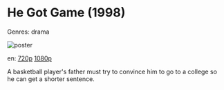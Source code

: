 # He Got Game (1998)

Genres: drama

![poster](http://image.tmdb.org/t/p/w500/63YZteyFAn0xVTPDTLtfs1mciHj.jpg)

en:
  [720p](magnet:?xt=urn:btih:698D4EB5D328E24572E4E4F4E3D15D417B2C9423&tr=udp://glotorrents.pw:6969/announce&tr=udp://tracker.opentrackr.org:1337/announce&tr=udp://torrent.gresille.org:80/announce&tr=udp://tracker.openbittorrent.com:80&tr=udp://tracker.coppersurfer.tk:6969&tr=udp://tracker.leechers-paradise.org:6969&tr=udp://p4p.arenabg.ch:1337&tr=udp://tracker.internetwarriors.net:1337)
  [1080p](magnet:?xt=urn:btih:54F4C787CE4DCF70401440C2ADB0CBFDE0523ACB&tr=udp://glotorrents.pw:6969/announce&tr=udp://tracker.opentrackr.org:1337/announce&tr=udp://torrent.gresille.org:80/announce&tr=udp://tracker.openbittorrent.com:80&tr=udp://tracker.coppersurfer.tk:6969&tr=udp://tracker.leechers-paradise.org:6969&tr=udp://p4p.arenabg.ch:1337&tr=udp://tracker.internetwarriors.net:1337)
  


A basketball player's father must try to convince him to go to a college so he can get a shorter sentence.